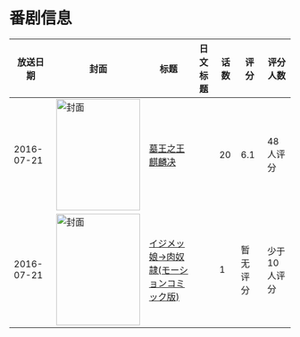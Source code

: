 # 番剧信息

|放送日期|封面|标题|日文标题|话数|评分|评分人数|
|---|---|---|---|---|---|---|
|2016-07-21|<img src="//lain.bgm.tv/pic/cover/c/cf/33/160219_LMXp2.jpg" alt="封面" style="width:150px;height:200px;object-fit:cover;">|[墓王之王 麒麟决](https://bangumi.tv/subject/160219)||20|6.1|48人评分|
|2016-07-21|<img src="/img/no_icon_subject.png" alt="封面" style="width:150px;height:200px;object-fit:cover;">|[イジメッ娘→肉奴隷(モーションコミック版)](https://bangumi.tv/subject/474133)||1|暂无评分|少于10人评分|
